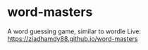 # word-masters
A word guessing game, similar to wordle
Live: https://ziadhamdy88.github.io/word-masters
